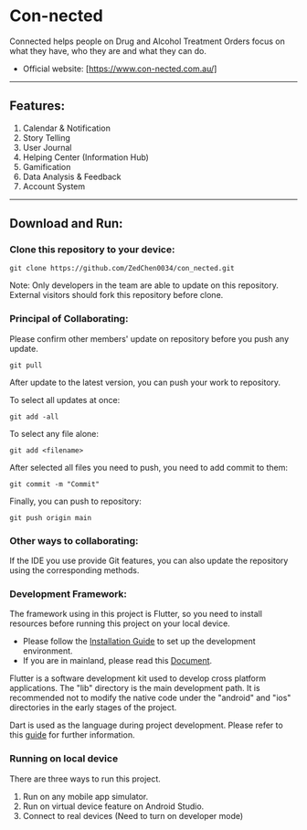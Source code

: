 # Con-nected
Connected helps people on Drug and Alcohol Treatment Orders focus on what they have, who they are and what they can do.

- Official website: [https://www.con-nected.com.au/]
------
## Features:
1. Calendar & Notification
2. Story Telling
3. User Journal
4. Helping Center (Information Hub)
5. Gamification
6. Data Analysis & Feedback
7. Account System
------
## Download and Run:
### Clone this repository to your device:
```
git clone https://github.com/ZedChen0034/con_nected.git
```
Note: Only developers in the team are able to update on this repository. 
External visitors should fork this repository before clone.

### Principal of Collaborating:
Please confirm other members' update on repository before you push any update.
```
git pull 
```
After update to the latest version, you can push your work to repository.

To select all updates at once:
```
git add -all 
```
To select any file alone:
```
git add <filename>
```
After selected all files you need to push, you need to add commit to them:
```
git commit -m "Commit"
```
Finally, you can push to repository:
```
git push origin main
```
### Other ways to collaborating:
If the IDE you use provide Git features, you can also update the repository using
the corresponding methods.
### Development Framework:
The framework using in this project is Flutter, so you need to install resources
before running this project on your local device.

- Please follow the [Installation Guide](https://docs.flutter.dev/get-started/install)
to set up the development environment.
- If you are in mainland, please read this [Document](https://docs.flutter.dev/community/china).

Flutter is a software development kit used to develop cross platform applications. 
The "lib" directory is the main development path. It is recommended not to modify the
native code under the "android" and "ios" directories in the early stages of the
project.

Dart is used as the language during project development. Please refer to this
[guide](https://dart.dev/guides) for further information.

### Running on local device
There are three ways to run this project.
1. Run on any mobile app simulator.
2. Run on virtual device feature on Android Studio.
3. Connect to real devices (Need to turn on developer mode)
